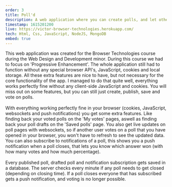 ```yaml
---
order: 3
title: Poll'd
description: A web application where you can create polls, and let other people vote on these polls. With websockets to give live updates, push notifications to let users know when a poll closes (and which answer won) and more.
timestamp: 1615201200
live: https://victor-browser-technologies.herokuapp.com/
tech: Html, Css, JavaScript, NodeJS, MongoDB
embed: true
---
```


This web application was created for the Browser Technologies course during the Web Design and Development minor. During this course we had to focus on 'Progressive Enhancement'. The whole application still had to function without any special browser API's, JavaScript, cookies and local storage. All these extra features are nice to have, but not necessary for the core functionality of the app. I managed to do that quite well, everything works perfectly fine without any client-side JavaScript and cookies. You will miss out on some features, but you can still just create, publish, save and vote on polls.  
&nbsp;  
With everything working perfectly fine in your browser (cookies, JavaScript, websockets and push notifications) you get some extra features. Like finding back your voted polls on the 'My votes' pages, aswell as finding back your poll drafts on the 'Saved polls' page. You also get live updates on poll pages with websockets, so if another user votes on a poll that you have opened in your browser, you won't have to refresh to see the updated data. You can also subscribe to notifications of a poll, this shows you a push notification when a poll closes, that lets you know which answer won (with how many votes and how much percentage).  
&nbsp;  
Every published poll, drafted poll and notification subscription gets saved in a database. The server checks every minute if any poll needs to get closed (depending on closing time). If a poll closes everyone that has subscribed gets a push notification, and voting is no longer possible.
